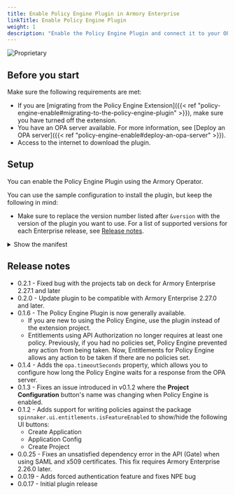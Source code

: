 ```yaml
---
title: Enable Policy Engine Plugin in Armory Enterprise
linkTitle: Enable Policy Engine Plugin
weight: 1
description: "Enable the Policy Engine Plugin and connect it to your OPA server. When enabled, you can write policies that the Policy Engine enforces during save time, runtime validation, or when a user interacts with Armory Enterprise."
---
```


![Proprietary](/images/proprietary.svg)

## Before you start

Make sure the following requirements are met:

* If you are [migrating from the Policy Engine Extension]({{< ref "policy-engine-enable#migrating-to-the-policy-engine-plugin" >}}), make sure you have turned off the extension.
* You have an OPA server available. For more information, see [Deploy an OPA server]({{< ref "policy-engine-enable#deploy-an-opa-server" >}}).
* Access to the internet to download the plugin.

## Setup

You can enable the Policy Engine Plugin using the Armory Operator.

You can use the sample configuration to install the plugin, but keep the following in mind:

- Make sure to replace the version number listed after `&version` with the version of the plugin you want to use. For a list of supported versions for each Enterprise release, see [Release notes](#release-notes).



<details><summary>Show the manifest</summary>

This manifest is in the [`spinnaker-kustomize-patches` repository](https://github.com/armory/spinnaker-kustomize-patches/blob/master/armory/patch-policy-engine-plugin.yml).

{{< github repo="armory/spinnaker-kustomize-patches" file="/armory/patch-policy-engine-plugin.yml" lang="yaml" options="" >}}


### Optional settings
#### Timeout settings

You can configure the amount of time that the Policy Engine waits for a response from your OPA server. If you have network or latency issues, increasing the timeout can make Policy Engine more resilient. Use the following config to set the timeout in seconds: `spec.spinnakerConfig.profiles.spinnaker.armory.policyEngine.opa.timeoutSeconds`. The default timeout is 10 seconds if you omit the config.

#### JSON validation

You can configure strict JSON validation as a boolean in `spec.spinnakerConfig.profiles.dinghy.jsonValidationDisabled`:


```yaml
spec:
  spinnakerConfig:
    profiles:
      dinghy:
        jsonValidationDisabled: <boolean>
```

The config is optional. If omitted, strict validation is on by default.

> When strict validation is on, existing pipelines may fail if any JSON is invalid.

</details>




## Release notes

* 0.2.1 - Fixed bug with the projects tab on deck for Armory Enterprise 2.27.1 and later
* 0.2.0 - Update plugin to be compatible with Armory Enterprise 2.27.0 and later.
* 0.1.6 - The Policy Engine Plugin is now generally available.
  * If you are new to using the Policy Engine, use the plugin instead of the extension project.
  * Entitlements using API Authorization no longer requires at least one policy. Previously, if you had no policies set, Policy Engine prevented any action from being taken. Now, Entitlements for Policy Engine allows any action to be taken if there are no policies set.
* 0.1.4 - Adds the `opa.timeoutSeconds` property, which allows you to configure how long the Policy Engine waits for a response from the OPA server.
* 0.1.3 - Fixes an issue introduced in v0.1.2 where the **Project Configuration** button's name was changing when Policy Engine is enabled.
* 0.1.2  - Adds support for writing policies against the package `spinnaker.ui.entitlements.isFeatureEnabled` to show/hide the following UI buttons:
  * Create Application
  * Application Config
  * Create Project
* 0.0.25 - Fixes an unsatisfied dependency error in the API (Gate) when using SAML and x509 certificates. This fix requires Armory Enterprise 2.26.0 later.
* 0.0.19 - Adds forced authentication feature and fixes NPE bug
* 0.0.17 - Initial plugin release